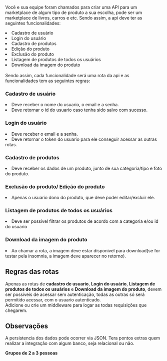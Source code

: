 Você e sua equipe foram chamados para criar uma API para um marketplace de algum tipo de produto a sua escolha, pode ser um marketplace de livros, carros e etc. Sendo assim, a api deve ter as seguintes funcionalidades:
<li> Cadastro de usuário</li>
<li> Login do usuário</li>
<li> Cadastro de produtos</li>
<li> Edição do produto</li>
<li> Exclusão do produto</li>
<li> Listagem de produtos de todos os usuários</li>
<li> Download da imagem do produto</li>
<br>
Sendo assim, cada funcionalidade será uma rota da api e as funcionalidades tem as seguintes regras:
<h3>Cadastro de usuário</h3>
<li>Deve receber o nome do usuario, o email e a senha.</li>
<li> Deve retornar o id do usuario caso tenha sido salvo com sucesso.</li>
<h3>Login do usuário</h3>
<li> Deve receber o email e a senha.</li>
<li> Deve retornar o token do usuario para ele conseguir acessar as outras rotas.</li>
<h3>Cadastro de produtos</h3>
<li> Deve receber os dados de um produto, junto de sua categoria/tipo e foto do produto.</li>
<h3>Exclusão do produto/ Edição do produto</h3>
<li> Apenas o usuario dono do produto, que deve poder editar/excluir ele.</li>
<h3>Listagem de produtos de todos os usuários</h3>
<li> Deve ser possivel filtrar os produtos de acordo com a categoria e/ou id do usuario</li>
<h3>Download da imagem do produto</h3>
<li> Ao chamar a rota, a imagem deve estar disponivel para download(se for testar pela insomnia, a imagem deve aparecer no retorno).</li>

<h2>Regras das rotas</h2>
Apenas as rotas de <b>cadastro de usuario</b>, <b>Login do usuário</b>, <b>Listagem de produtos de todos os usuários</b> e <b>Download da imagem do produto</b>, devem ser possiveis de acessar sem autenticação, todas as outras só será permitido acessar, com o usuario autenticado.
<br>
Adicione ou crie um middleware para logar as todas requisições que chegarem.

<h2>Observações</h2>
A persistencia dos dados pode ocorrer via JSON.
Tera pontos extras quem realizar a integração com algum banco, seja relacional ou não.

<b>Grupos de 2 a 3 pessoas</b>